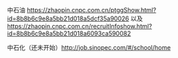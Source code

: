 中石油   https://zhaopin.cnpc.com.cn/ptggShow.html?id=8b8b6c9e8a5bb21d018a5dcf35a90026 以及
https://zhaopin.cnpc.com.cn/recruitInfoshow.html?id=8b8b6c9e8a5bb21d018a6093ca590082

中石化（还未开始）http://job.sinopec.com/#/school/home

